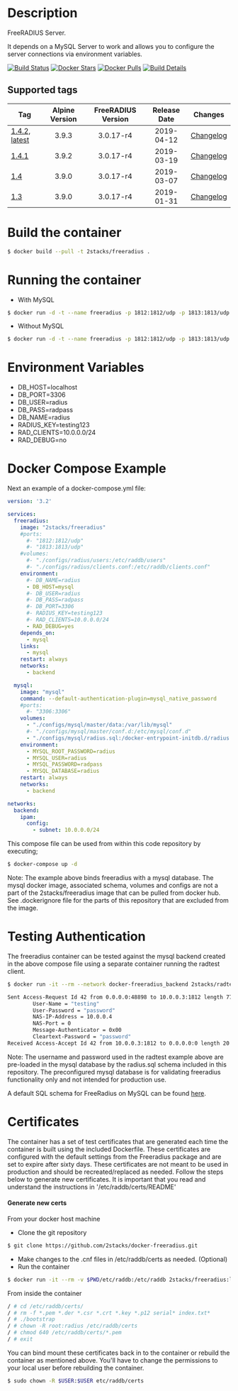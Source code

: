 # Description

FreeRADIUS Server.

It depends on a MySQL Server to work and allows you to configure the server connections via environment variables.

[![Build Status](https://travis-ci.org/2stacks/docker-freeradius.svg?branch=master)](https://travis-ci.org/2stacks/docker-freeradius)
[![Docker Stars](https://img.shields.io/docker/stars/2stacks/freeradius.svg?style=popout-square)](https://hub.docker.com/r/2stacks/freeradius)
[![Docker Pulls](https://img.shields.io/docker/pulls/2stacks/freeradius.svg?style=popout-square)](https://hub.docker.com/r/2stacks/freeradius)
[![Build Details](https://images.microbadger.com/badges/image/2stacks/freeradius.svg)](https://microbadger.com/images/2stacks/freeradius)

## Supported tags
| Tag | Alpine Version | FreeRADIUS Version | Release Date | Changes |
| --- | :---: | :---: | :---: | :---: |
| [1.4.2, latest](https://github.com/2stacks/docker-freeradius/blob/master/Dockerfile) | 3.9.3 | 3.0.17-r4 | 2019-04-12 | [Changelog](https://github.com/2stacks/docker-freeradius/compare/v1.4.1...master) |
| [1.4.1](https://github.com/2stacks/docker-freeradius/blob/v1.4.1/Dockerfile) | 3.9.2 | 3.0.17-r4 | 2019-03-19 | [Changelog](https://github.com/2stacks/docker-freeradius/compare/v1.4...v1.4.1)
| [1.4](https://github.com/2stacks/docker-freeradius/blob/v1.4/Dockerfile) | 3.9.0 | 3.0.17-r4 | 2019-03-07 | [Changelog](https://github.com/2stacks/docker-freeradius/compare/v1.3...v1.4) |
| [1.3](https://github.com/2stacks/docker-freeradius/blob/v1.3/Dockerfile) | 3.9.0 | 3.0.17-r4 | 2019-01-31 | [Changelog](https://github.com/2stacks/docker-freeradius/compare/v1.2...v1.3) |


# Build the container

```bash
$ docker build --pull -t 2stacks/freeradius .
```

# Running the container
-   With MySQL
```bash
$ docker run -d -t --name freeradius -p 1812:1812/udp -p 1813:1813/udp -e DB_HOST=<mysql.server> 2stacks/freeradius
```

-   Without MySQL
```bash
$ docker run -d -t --name freeradius -p 1812:1812/udp -p 1813:1813/udp -v /$PWD/configs/radius/users:/etc/raddb/users 2stacks/freeradius
```

# Environment Variables

-   DB_HOST=localhost
-   DB_PORT=3306
-   DB_USER=radius
-   DB_PASS=radpass
-   DB_NAME=radius
-   RADIUS_KEY=testing123
-   RAD_CLIENTS=10.0.0.0/24
-   RAD_DEBUG=no

# Docker Compose Example

Next an example of a docker-compose.yml file:

```yaml
version: '3.2'

services:
  freeradius:
    image: "2stacks/freeradius"
    #ports:
      #- "1812:1812/udp"
      #- "1813:1813/udp"
    #volumes:
      #- "./configs/radius/users:/etc/raddb/users"
      #- "./configs/radius/clients.conf:/etc/raddb/clients.conf"
    environment:
      #- DB_NAME=radius
      - DB_HOST=mysql
      #- DB_USER=radius
      #- DB_PASS=radpass
      #- DB_PORT=3306
      #- RADIUS_KEY=testing123
      #- RAD_CLIENTS=10.0.0.0/24
      - RAD_DEBUG=yes
    depends_on:
      - mysql
    links:
      - mysql
    restart: always
    networks:
      - backend

  mysql:
    image: "mysql"
    command: --default-authentication-plugin=mysql_native_password
    #ports:
      #- "3306:3306"
    volumes:
      - "./configs/mysql/master/data:/var/lib/mysql"
      #- "./configs/mysql/master/conf.d:/etc/mysql/conf.d"
      - "./configs/mysql/radius.sql:/docker-entrypoint-initdb.d/radius.sql"
    environment:
      - MYSQL_ROOT_PASSWORD=radius
      - MYSQL_USER=radius
      - MYSQL_PASSWORD=radpass
      - MYSQL_DATABASE=radius
    restart: always
    networks:
      - backend

networks:
  backend:
    ipam:
      config:
        - subnet: 10.0.0.0/24
```

This compose file can be used from within this code repository by executing;
```bash
$ docker-compose up -d
```

Note: The example above binds freeradius with a mysql database.  The mysql docker image, associated schema, volumes and configs are not a part of the 2stacks/freeradius image that can be pulled from docker hub.  See .dockerignore file for the parts of this repository that are excluded from the image.

# Testing Authentication
The freeradius container can be tested against the mysql backend created in the above compose file using a separate container running the radtest client.

```bash
$ docker run -it --rm --network docker-freeradius_backend 2stacks/radtest radtest testing password freeradius 0 testing123

Sent Access-Request Id 42 from 0.0.0.0:48898 to 10.0.0.3:1812 length 77
        User-Name = "testing"
        User-Password = "password"
        NAS-IP-Address = 10.0.0.4
        NAS-Port = 0
        Message-Authenticator = 0x00
        Cleartext-Password = "password"
Received Access-Accept Id 42 from 10.0.0.3:1812 to 0.0.0.0:0 length 20
```

Note: The username and password used in the radtest example above are pre-loaded in the mysql database by the radius.sql schema included in this repository.  The preconfigured mysql database is for validating freeradius functionality only and not intended for production use.

A default SQL schema for FreeRadius on MySQL can be found [here](https://github.com/FreeRADIUS/freeradius-server/blob/master/raddb/mods-config/sql/main/mysql/schema.sql).

# Certificates
The container has a set of test certificates that are generated each time the container is built using the included Dockerfile.  These certificates are configured with the default settings from the Freeradius package and are set to expire after sixty days.
These certificates are not meant to be used in production and should be recreated/replaced as needed.  Follow the steps below to generate new certificates.  It is important that you read and understand the instructions in '/etc/raddb/certs/README'
  
#### Generate new certs
From your docker host machine

  - Clone the git repository
```bash
$ git clone https://github.com/2stacks/docker-freeradius.git
```
  - Make changes to the .cnf files in /etc/raddb/certs as needed. (Optional)
  - Run the container
```bash
$ docker run -it --rm -v $PWD/etc/raddb:/etc/raddb 2stacks/freeradius:latest sh
```

From inside the container
```bash
/ # cd /etc/raddb/certs/
/ # rm -f *.pem *.der *.csr *.crt *.key *.p12 serial* index.txt*
/ # ./bootstrap
/ # chown -R root:radius /etc/raddb/certs
/ # chmod 640 /etc/raddb/certs/*.pem
/ # exit
```

You can bind mount these certificates back in to the container or rebuild the container as mentioned above.
You'll have to change the permissions to your local user before rebuilding the container.
```bash
$ sudo chown -R $USER:$USER etc/raddb/certs
```
